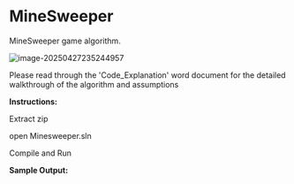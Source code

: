 # MineSweeper
MineSweeper game algorithm. 

![image-20250427235244957](C:\Users\admin\AppData\Roaming\Typora\typora-user-images\image-20250427235244957.png)

Please read through the 'Code_Explanation' word document for the detailed walkthrough of the algorithm and assumptions

**Instructions:** 

Extract zip

open Minesweeper.sln

Compile and Run



**Sample Output:** 




